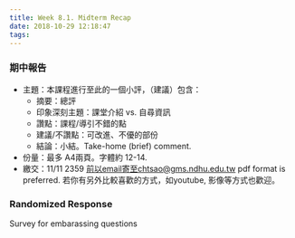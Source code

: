 ```yaml
---
title: Week 8.1. Midterm Recap
date: 2018-10-29 12:18:47
tags:
---
```

### 期中報告
* 主題：本課程進行至此的一個小評，（建議）包含：
	* 摘要：總評
	* 印象深刻主題：課堂介紹 vs. 自尋資訊
	* 讚點：課程/導引不錯的點
	* 建議/不讚點：可改進、不優的部份
	* 結論：小結。Take-home (brief) comment.
* 份量：最多 A4兩頁。字體約 12-14.
* 繳交：11/11 2359 前以email寄至chtsao@gms.ndhu.edu.tw
pdf format is preferred. 若你有另外比較喜歡的方式，如youtube, 影像等方式也歡迎。
 
### Randomized Response
Survey for embarassing questions

	